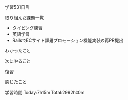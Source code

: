学習531日目

取り組んだ課題一覧

- タイピング練習
- 英語学習
- RailsでECサイト課題プロモーション機能実装の再PR提出

わかったこと

次にやること

復習

感じたこと

学習時間 Today:7h15m Total:2992h30m